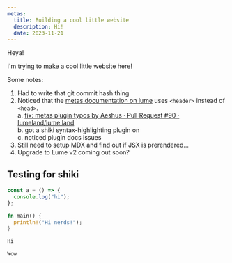 ```yaml
---
metas:
  title: Building a cool little website
  description: Hi!
  date: 2023-11-21
---
```


Heya!

I'm trying to make a cool little website here!

Some notes:

1. Had to write that git commit hash thing
2. Noticed that the [metas documentation on lume](https://lume.land/plugins/metas/) uses `<header>` instead of `<head>`.  
  a. [fix: metas plugin typos by Aeshus · Pull Request #90 · lumeland/lume.land](https://github.com/lumeland/lume.land/pull/90)  
  b. got a shiki syntax-highlighting plugin on  
  c. noticed plugin docs issues  
3. Still need to setup MDX and find out if JSX is prerendered...
4. Upgrade to Lume v2 coming out soon?

## Testing for shiki

```ts
const a = () => {
  console.log("hi");
};
```

```rust
fn main() {
  println!("Hi nerds!");
}
```

```txt
Hi
```

```
Wow
```
